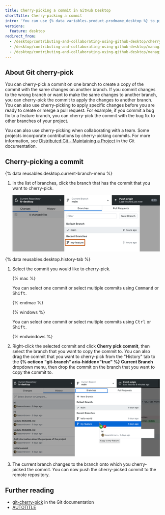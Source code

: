 ```yaml
---
title: Cherry-picking a commit in GitHub Desktop
shortTitle: Cherry-picking a commit
intro: 'You can use {% data variables.product.prodname_desktop %} to pick a specific commit on one branch and copy the commit to another branch.'
versions:
  feature: desktop
redirect_from:
  - /desktop/contributing-and-collaborating-using-github-desktop/cherry-picking-a-commit
  - /desktop/contributing-and-collaborating-using-github-desktop/managing-commits/cherry-picking-a-commit
  - /desktop/contributing-and-collaborating-using-github-desktop/managing-commits/cherry-picking-a-commit-in-github-desktop
---
```

## About Git cherry-pick

You can cherry-pick a commit on one branch to create a copy of the commit with the same changes on another branch. If you commit changes to the wrong branch or want to make the same changes to another branch, you can cherry-pick the commit to apply the changes to another branch. You can also use cherry-picking to apply specific changes before you are ready to create or merge a pull request. For example, if you commit a bug fix to a feature branch, you can cherry-pick the commit with the bug fix to other branches of your project.

You can also use cherry-picking when collaborating with a team. Some projects incorporate contributions by cherry-picking commits. For more information, see [Distributed Git - Maintaining a Project](https://git-scm.com/book/en/v2/Distributed-Git-Maintaining-a-Project#_rebase_cherry_pick) in the Git documentation.

## Cherry-picking a commit

{% data reusables.desktop.current-branch-menu %}
1. In the list of branches, click the branch that has the commit that you want to cherry-pick.

   ![Screenshot of the "Current Branch" dropdown view. Under "Recent Branches", a branch, named "my-feature", is highlighted with an orange outline.](/assets/images/help/desktop/select-branch-from-dropdown.png)

{% data reusables.desktop.history-tab %}
1. Select the commit you would like to cherry-pick.

   {% mac %}

   You can select one commit or select multiple commits using <kbd>Command</kbd> or <kbd>Shift</kbd>.

   {% endmac %}

   {% windows %}

   You can select one commit or select multiple commits using <kbd>Ctrl</kbd> or <kbd>Shift</kbd>.

   {% endwindows %}

1. Right-click the selected commit and click **Cherry pick commit**, then select the branch that you want to copy the commit to. You can also drag the commit that you want to cherry-pick from the "History" tab to the **{% octicon "git-branch" aria-hidden="true" %} Current Branch** dropdown menu, then drop the commit on the branch that you want to copy the commit to.

   ![Screenshot of the "History" tab and the "Current Branch" dropdown view. The cursor hovers over the "my-feature" branch, and "plus one" icons indicate the addition of one commit.](/assets/images/help/desktop/cherry-picking.png)

1. The current branch changes to the branch onto which you cherry-picked the commit. You can now push the cherry-picked commit to the remote repository.

## Further reading

* [git-cherry-pick](https://git-scm.com/docs/git-cherry-pick) in the Git documentation
* [AUTOTITLE](/desktop/managing-commits/options-for-managing-commits-in-github-desktop)
